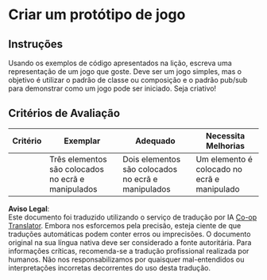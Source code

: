 <!--
CO_OP_TRANSLATOR_METADATA:
{
  "original_hash": "009bdedee9cc82988264be8cb31f9bf4",
  "translation_date": "2025-08-24T12:41:34+00:00",
  "source_file": "6-space-game/1-introduction/assignment.md",
  "language_code": "pt"
}
-->
# Criar um protótipo de jogo

## Instruções

Usando os exemplos de código apresentados na lição, escreva uma representação de um jogo que goste. Deve ser um jogo simples, mas o objetivo é utilizar o padrão de classe ou composição e o padrão pub/sub para demonstrar como um jogo pode ser iniciado. Seja criativo!

## Critérios de Avaliação

| Critério | Exemplar                                               | Adequado                                              | Necessita Melhorias                                 |
| -------- | ------------------------------------------------------- | ----------------------------------------------------- | --------------------------------------------------- |
|          | Três elementos são colocados no ecrã e manipulados      | Dois elementos são colocados no ecrã e manipulados    | Um elemento é colocado no ecrã e manipulado        |

**Aviso Legal**:  
Este documento foi traduzido utilizando o serviço de tradução por IA [Co-op Translator](https://github.com/Azure/co-op-translator). Embora nos esforcemos pela precisão, esteja ciente de que traduções automáticas podem conter erros ou imprecisões. O documento original na sua língua nativa deve ser considerado a fonte autoritária. Para informações críticas, recomenda-se a tradução profissional realizada por humanos. Não nos responsabilizamos por quaisquer mal-entendidos ou interpretações incorretas decorrentes do uso desta tradução.
